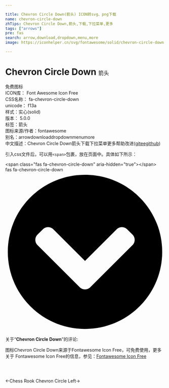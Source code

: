 ```yaml
---

title: Chevron Circle Down(箭头) ICON转svg、png下载
name: chevron-circle-down
zhTips: Chevron Circle Down,箭头,下载,下拉菜单,更多
tags: ["arrows"]
pre: fas
search: arrow,download,dropdown,menu,more
image: https://iconhelper.cn/svg/fontawesome/solid/chevron-circle-down.svg

---
```


# Chevron Circle Down  <small style="font-size: 60%;font-weight: 100">箭头</small>


<div class="detail-page">
<p>
<span><span class="badge-success badge">免费图标</span> </span>
<br/>
<span>
ICON库：
<span class="badge-secondary badge">Font Awesome Icon Free</span> 
</span>
<br/>
<span>
CSS名称：
<span class="badge-secondary badge">fa-chevron-circle-down</span> 
</span>
<br/>
<span>
unicode：
<span class="badge-secondary badge">f13a</span> 
<copy-btn content='f13a' btn-title=""></copy-btn>
<copy-btn :content='String.fromCodePoint(parseInt("f13a", 16))' btn-title="复制U"></copy-btn>
</span><br/><span>样式：<span class="badge-light badge">实心(solid)</span></span>
<br/>
<span>
版本：
<span class="badge-secondary badge">5.0.0</span> 
</span><br/><span>标签：<span class="badge-light badge"><router-link to="/tags/arrows.html">箭头</router-link></span></span>
<br/>
<span>图标来源/作者：<span class="badge-light badge">fontawesome</span></span> 
<br/>
<span>别名：<span class="badge-light badge">arrow</span><span class="badge-light badge">download</span><span class="badge-light badge">dropdown</span><span class="badge-light badge">menu</span><span class="badge-light badge">more</span></span><br/><span class="zh-detail">中文描述：<span class="badge-primary badge">Chevron Circle Down</span><span class="badge-primary badge">箭头</span><span class="badge-primary badge">下载</span><span class="badge-primary badge">下拉菜单</span><span class="badge-primary badge">更多</span><span class="help-link"><span>帮助改进</span>(<a href="https://gitee.com/liuwave/icon-helper/edit/master/json/fontawesome/solid/chevron-circle-down.json" target="_blank" rel="noopener noreferrer">gitee</a><a href="https://github.com/liuwave/icon-helper/edit/master/json/fontawesome/solid/chevron-circle-down.json" target="_blank" rel="noopener noreferrer">github</a></span>)</span><br/>
</p>
</div>
<div class="alert alert-dark">
  <i class="fas fa-chevron-circle-down fa-xs"></i>
  <i class="fas fa-chevron-circle-down fa-sm"></i>
  <i class="fas fa-chevron-circle-down fa-lg"></i>
  <i class="fas fa-chevron-circle-down fa-2x"></i>
  <i class="fas fa-chevron-circle-down fa-3x"></i>
  <i class="fas fa-chevron-circle-down fa-5x"></i>
  <i class="fas fa-chevron-circle-down fa-7x"></i>
</div>
<div>
  <p>引入css文件后，可以用<code>&lt;span&gt;</code>包裹，放在页面中。具体如下所示：    
  </p>
  <div class="alert alert-primary" style="font-size: 14px">
    &lt;span class="fas fa-chevron-circle-down" aria-hidden="true"&gt;&lt;/span&gt;
    <copy-btn content='<span class="fas fa-chevron-circle-down" aria-hidden="true"></span>'></copy-btn>
  </div>
  <div class="alert alert-secondary">
    <i class="fas fa-chevron-circle-down"
    style="font-size: 24px"
    aria-hidden="true"></i> fas fa-chevron-circle-down
    <copy-btn content="fas fa-chevron-circle-down" btn-title="复制图标名称"></copy-btn>
  </div>
</div>
<div id="svg" class="svg-wrap">
<svg xmlns="http://www.w3.org/2000/svg" viewBox="0 0 512 512"><path d="M504 256c0 137-111 248-248 248S8 393 8 256 119 8 256 8s248 111 248 248zM273 369.9l135.5-135.5c9.4-9.4 9.4-24.6 0-33.9l-17-17c-9.4-9.4-24.6-9.4-33.9 0L256 285.1 154.4 183.5c-9.4-9.4-24.6-9.4-33.9 0l-17 17c-9.4 9.4-9.4 24.6 0 33.9L239 369.9c9.4 9.4 24.6 9.4 34 0z"/></svg>
</div>
<detail full-name='fa-chevron-circle-down'></detail>
<div class="icon-detail__container">
<p>关于“<b>Chevron Circle Down</b>”的评论:</p>
</div>
<Vssue title="关于“Chevron Circle Down”的评论" />    
<div><p>图标Chevron Circle Down来源于Fontawesome Icon Free，可免费使用，更多关于  Fontawesome Icon Free的信息，参见：<a target="_blank" href="https://iconhelper.cn/fontawesome.html">Fontawesome Icon Free</a>
</p></div>

<div style="padding:2rem 0 " class="page-nav"><p class="inner"><span class="prev">←<router-link to="/icon/solid/chess-rook.html">Chess Rook</router-link></span> <span class="next"><router-link to="/icon/solid/chevron-circle-left.html">Chevron Circle Left</router-link>→</span></p></div>

